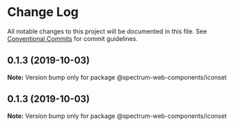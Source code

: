 # Change Log

All notable changes to this project will be documented in this file.
See [Conventional Commits](https://conventionalcommits.org) for commit guidelines.

## 0.1.3 (2019-10-03)

**Note:** Version bump only for package @spectrum-web-components/iconset

## 0.1.3 (2019-10-03)

**Note:** Version bump only for package @spectrum-web-components/iconset
